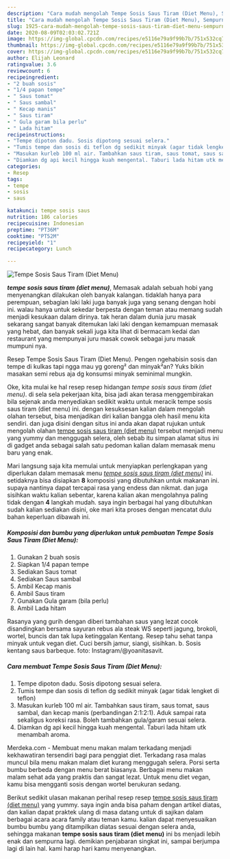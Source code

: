 ```yaml
---
description: "Cara mudah mengolah Tempe Sosis Saus Tiram (Diet Menu), Sempurna"
title: "Cara mudah mengolah Tempe Sosis Saus Tiram (Diet Menu), Sempurna"
slug: 1925-cara-mudah-mengolah-tempe-sosis-saus-tiram-diet-menu-sempurna
date: 2020-08-09T02:03:02.721Z
image: https://img-global.cpcdn.com/recipes/e5116e79a9f99b7b/751x532cq70/tempe-sosis-saus-tiram-diet-menu-foto-resep-utama.jpg
thumbnail: https://img-global.cpcdn.com/recipes/e5116e79a9f99b7b/751x532cq70/tempe-sosis-saus-tiram-diet-menu-foto-resep-utama.jpg
cover: https://img-global.cpcdn.com/recipes/e5116e79a9f99b7b/751x532cq70/tempe-sosis-saus-tiram-diet-menu-foto-resep-utama.jpg
author: Elijah Leonard
ratingvalue: 3.6
reviewcount: 6
recipeingredient:
- "2 buah sosis"
- "1/4 papan tempe"
- " Saus tomat"
- " Saus sambal"
- " Kecap manis"
- " Saus tiram"
- " Gula garam bila perlu"
- " Lada hitam"
recipeinstructions:
- "Tempe dipoton dadu. Sosis dipotong sesuai selera."
- "Tumis tempe dan sosis di teflon dg sedikit minyak (agar tidak lengket di teflon)"
- "Masukan kurleb 100 ml air. Tambahkan saus tiram, saus tomat, saus sambal, dan kecap manis (perbandingan 2:1:2:1). Aduk sampai rata sekaligus koreksi rasa. Boleh tambahkan gula/garam sesuai selera."
- "Diamkan dg api kecil hingga kuah mengental. Taburi lada hitam utk menambah aroma."
categories:
- Resep
tags:
- tempe
- sosis
- saus

katakunci: tempe sosis saus 
nutrition: 186 calories
recipecuisine: Indonesian
preptime: "PT36M"
cooktime: "PT52M"
recipeyield: "1"
recipecategory: Lunch

---
```



![Tempe Sosis Saus Tiram (Diet Menu)](https://img-global.cpcdn.com/recipes/e5116e79a9f99b7b/751x532cq70/tempe-sosis-saus-tiram-diet-menu-foto-resep-utama.jpg)

<b><i>tempe sosis saus tiram (diet menu)</i></b>, Memasak adalah sebuah hobi yang menyenangkan dilakukan oleh banyak kalangan. tidaklah hanya para perempuan, sebagian laki laki juga banyak juga yang senang dengan hobi ini. walau hanya untuk sekedar berpesta dengan teman atau memang sudah menjadi kesukaan dalam dirinya. tak heran dalam dunia juru masak sekarang sangat banyak ditemukan laki laki dengan kemampuan memasak yang hebat, dan banyak sekali juga kita lihat di bermacam kedai dan restaurant yang mempunyai juru masak cowok sebagai juru masak mumpuni nya.

Resep Tempe Sosis Saus Tiram (Diet Menu). Pengen ngehabisin sosis dan tempe di kulkas tapi ngga mau yg goreng² dan minyak²an? Yuks bikin masakan semi rebus aja dg konsumsi minyak seminimal mungkin.

Oke, kita mulai ke hal resep resep hidangan <i>tempe sosis saus tiram (diet menu)</i>. di sela sela pekerjaan kita, bisa jadi akan terasa menggembirakan bila sejenak anda menyediakan sedikit waktu untuk meracik tempe sosis saus tiram (diet menu) ini. dengan kesuksesan kalian dalam mengolah olahan tersebut, bisa menjadikan diri kalian bangga oleh hasil menu kita sendiri. dan juga disini dengan situs ini anda akan dapat rujukan untuk mengolah olahan <u>tempe sosis saus tiram (diet menu)</u> tersebut menjadi menu yang yummy dan menggugah selera, oleh sebab itu simpan alamat situs ini di gadget anda sebagai salah satu pedoman kalian dalam memasak menu baru yang enak.


Mari langsung saja kita memulai untuk menyiapkan perlengkapan yang diperlukan dalam memasak menu <u><i>tempe sosis saus tiram (diet menu)</i></u> ini. setidaknya bisa disiapkan <b>8</b> komposisi yang dibutuhkan untuk makanan ini. supaya nantinya dapat tercapai rasa yang endess dan nikmat. dan juga sisihkan waktu kalian sebentar, karena kalian akan mengolahnya paling tidak dengan <b>4</b> langkah mudah. saya ingin berbagai hal yang dibutuhkan sudah kalian sediakan disini, oke mari kita proses dengan mencatat dulu bahan keperluan dibawah ini.

<!--inarticleads1-->

##### Komposisi dan bumbu yang diperlukan untuk pembuatan Tempe Sosis Saus Tiram (Diet Menu):

1. Gunakan 2 buah sosis
1. Siapkan 1/4 papan tempe
1. Sediakan  Saus tomat
1. Sediakan  Saus sambal
1. Ambil  Kecap manis
1. Ambil  Saus tiram
1. Gunakan  Gula garam (bila perlu)
1. Ambil  Lada hitam


Rasanya yang gurih dengan diberi tambahan saus yang lezat cocok disandingkan bersama sayuran rebus ala steak WS seperti jagung, brokoli, wortel, buncis dan tak lupa ketinggalan Kentang. Resep tahu sehat tanpa minyak untuk vegan diet. Cuci bersih jamur, siangi, sisihkan. b. Sosis kentang saus barbeque. foto: Instagram/@yoanitasavit. 

<!--inarticleads2-->

##### Cara membuat Tempe Sosis Saus Tiram (Diet Menu):

1. Tempe dipoton dadu. Sosis dipotong sesuai selera.
1. Tumis tempe dan sosis di teflon dg sedikit minyak (agar tidak lengket di teflon)
1. Masukan kurleb 100 ml air. Tambahkan saus tiram, saus tomat, saus sambal, dan kecap manis (perbandingan 2:1:2:1). Aduk sampai rata sekaligus koreksi rasa. Boleh tambahkan gula/garam sesuai selera.
1. Diamkan dg api kecil hingga kuah mengental. Taburi lada hitam utk menambah aroma.


Merdeka.com - Membuat menu makan malam terkadang menjadi kekhawatiran tersendiri bagi para penggiat diet. Terkadang rasa malas muncul bila menu makan malam diet kurang menggugah selera. Porsi serta bumbu berbeda dengan menu berat biasanya. Berbagai menu makan malam sehat ada yang praktis dan sangat lezat. Untuk menu diet vegan, kamu bisa mengganti sosis dengan wortel berukuran sedang. 

Berikut sedikit ulasan makanan perihal resep resep <u>tempe sosis saus tiram (diet menu)</u> yang yummy. saya ingin anda bisa paham dengan artikel diatas, dan kalian dapat praktek ulang di masa datang untuk di sajikan dalam berbagai acara acara family atau teman kamu. kalian dapat menyesuaikan bumbu bumbu yang ditampilkan diatas sesuai dengan selera anda, sehingga makanan <b>tempe sosis saus tiram (diet menu)</b> ini bs menjadi lebih enak dan sempurna lagi. demikian penjabaran singkat ini, sampai berjumpa lagi di lain hal. kami harap hari kamu menyenangkan.
